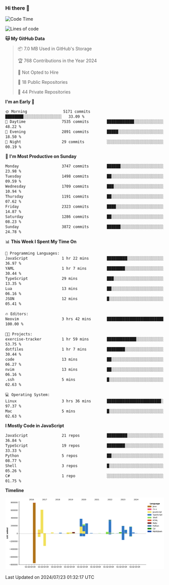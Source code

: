 ### Hi there 👋

<!--
**Clumsy-Coder/Clumsy-Coder** is a ✨ _special_ ✨ repository because its `README.md` (this file) appears on your GitHub profile.

Here are some ideas to get you started:

- 🔭 I’m currently working on ...
- 🌱 I’m currently learning ...
- 👯 I’m looking to collaborate on ...
- 🤔 I’m looking for help with ...
- 💬 Ask me about ...
- 📫 How to reach me: ...
- 😄 Pronouns: ...
- ⚡ Fun fact: ...
-->

<!-- anmol098/waka-readme-stats -->
<!--START_SECTION:waka-->
![Code Time](http://img.shields.io/badge/Code%20Time-834%20hrs%2029%20mins-blue)

![Lines of code](https://img.shields.io/badge/From%20Hello%20World%20I%27ve%20Written-3.4%20million%20lines%20of%20code-blue)

**🐱 My GitHub Data** 

> 📦 7.0 MB Used in GitHub's Storage 
 > 
> 🏆 768 Contributions in the Year 2024
 > 
> 🚫 Not Opted to Hire
 > 
> 📜 18 Public Repositories 
 > 
> 🔑 44 Private Repositories 
 > 
**I'm an Early 🐤** 

```text
🌞 Morning                5171 commits        ████████░░░░░░░░░░░░░░░░░   33.09 % 
🌆 Daytime                7535 commits        ████████████░░░░░░░░░░░░░   48.22 % 
🌃 Evening                2891 commits        █████░░░░░░░░░░░░░░░░░░░░   18.50 % 
🌙 Night                  29 commits          ░░░░░░░░░░░░░░░░░░░░░░░░░   00.19 % 
```
📅 **I'm Most Productive on Sunday** 

```text
Monday                   3747 commits        ██████░░░░░░░░░░░░░░░░░░░   23.98 % 
Tuesday                  1498 commits        ██░░░░░░░░░░░░░░░░░░░░░░░   09.59 % 
Wednesday                1709 commits        ███░░░░░░░░░░░░░░░░░░░░░░   10.94 % 
Thursday                 1191 commits        ██░░░░░░░░░░░░░░░░░░░░░░░   07.62 % 
Friday                   2323 commits        ████░░░░░░░░░░░░░░░░░░░░░   14.87 % 
Saturday                 1286 commits        ██░░░░░░░░░░░░░░░░░░░░░░░   08.23 % 
Sunday                   3872 commits        ██████░░░░░░░░░░░░░░░░░░░   24.78 % 
```


📊 **This Week I Spent My Time On** 

```text
💬 Programming Languages: 
JavaScript               1 hr 22 mins        █████████░░░░░░░░░░░░░░░░   36.97 % 
YAML                     1 hr 7 mins         ████████░░░░░░░░░░░░░░░░░   30.44 % 
TypeScript               29 mins             ███░░░░░░░░░░░░░░░░░░░░░░   13.35 % 
Lua                      13 mins             ██░░░░░░░░░░░░░░░░░░░░░░░   06.16 % 
JSON                     12 mins             █░░░░░░░░░░░░░░░░░░░░░░░░   05.41 % 

🔥 Editors: 
Neovim                   3 hrs 42 mins       █████████████████████████   100.00 % 

🐱‍💻 Projects: 
exercise-tracker         1 hr 59 mins        █████████████░░░░░░░░░░░░   53.75 % 
dotfiles                 1 hr 7 mins         ████████░░░░░░░░░░░░░░░░░   30.44 % 
code                     13 mins             ██░░░░░░░░░░░░░░░░░░░░░░░   06.27 % 
nvim                     13 mins             ██░░░░░░░░░░░░░░░░░░░░░░░   06.16 % 
.ssh                     5 mins              █░░░░░░░░░░░░░░░░░░░░░░░░   02.63 % 

💻 Operating System: 
Linux                    3 hrs 36 mins       ████████████████████████░   97.37 % 
Mac                      5 mins              █░░░░░░░░░░░░░░░░░░░░░░░░   02.63 % 
```

**I Mostly Code in JavaScript** 

```text
JavaScript               21 repos            █████████░░░░░░░░░░░░░░░░   36.84 % 
TypeScript               19 repos            ████████░░░░░░░░░░░░░░░░░   33.33 % 
Python                   5 repos             ██░░░░░░░░░░░░░░░░░░░░░░░   08.77 % 
Shell                    3 repos             █░░░░░░░░░░░░░░░░░░░░░░░░   05.26 % 
C#                       1 repo              ░░░░░░░░░░░░░░░░░░░░░░░░░   01.75 % 
```



**Timeline**

![Lines of Code chart](https://raw.githubusercontent.com/Clumsy-Coder/Clumsy-Coder/main/assets/bar_graph.png)


 Last Updated on 2024/07/23 01:32:17 UTC
<!--END_SECTION:waka-->

